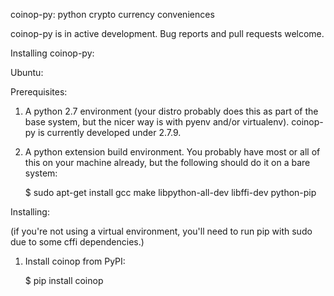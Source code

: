 coinop-py: python crypto currency conveniences


coinop-py is in active development. Bug reports and
pull requests welcome.


Installing coinop-py:

Ubuntu:

Prerequisites:

1. A python 2.7 environment (your distro probably does this as part of the base
   system, but the nicer way is with pyenv and/or virtualenv). coinop-py is
   currently developed under 2.7.9.

2. A python extension build environment. You probably have most or all of this
   on your machine already, but the following should do it on a bare system:

   $ sudo apt-get install gcc make libpython-all-dev libffi-dev python-pip

Installing:

(if you're not using a virtual environment, you'll need to run pip with sudo
due to some cffi dependencies.)

1. Install coinop from PyPI:

    $ pip install coinop
